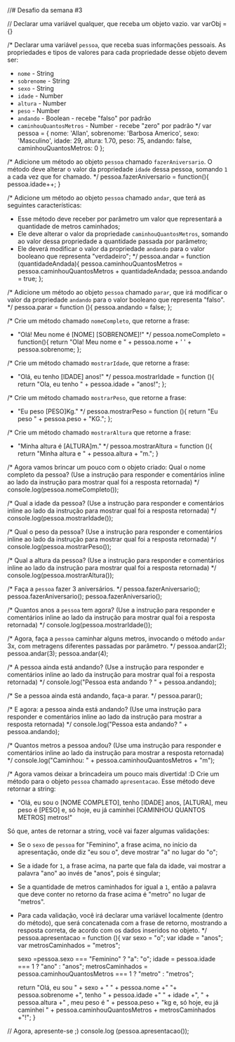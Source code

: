 //# Desafio da semana #3

// Declarar uma variável qualquer, que receba um objeto vazio.
var varObj = {}

/*
Declarar uma variável `pessoa`, que receba suas informações pessoais.
As propriedades e tipos de valores para cada propriedade desse objeto devem ser:
- `nome` - String
- `sobrenome` - String
- `sexo` - String
- `idade` - Number
- `altura` - Number
- `peso` - Number
- `andando` - Boolean - recebe "falso" por padrão
- `caminhouQuantosMetros` - Number - recebe "zero" por padrão
*/
var pessoa = {
    nome: 'Allan',
    sobrenome: 'Barbosa Americo',
    sexo: 'Masculino',
    idade: 29,
    altura: 1.70,
    peso: 75,
    andando: false,
    caminhouQuantosMetros: 0
};

/*
Adicione um método ao objeto `pessoa` chamado `fazerAniversario`. O método deve
alterar o valor da propriedade `idade` dessa pessoa, somando `1` a cada vez que
for chamado.
*/
pessoa.fazerAniversario = function(){
    pessoa.idade++;
}
    

/*
Adicione um método ao objeto `pessoa` chamado `andar`, que terá as seguintes
características:
- Esse método deve receber por parâmetro um valor que representará a quantidade
de metros caminhados;
- Ele deve alterar o valor da propriedade `caminhouQuantosMetros`, somando ao
valor dessa propriedade a quantidade passada por parâmetro;
- Ele deverá modificar o valor da propriedade `andando` para o valor
booleano que representa "verdadeiro";
*/
pessoa.andar = function (quantidadeAndada){
    pessoa.caminhouQuantosMetros = pessoa.caminhouQuantosMetros + quantidadeAndada;
    pessoa.andando = true;
};


/*
Adicione um método ao objeto `pessoa` chamado `parar`, que irá modificar o valor
da propriedade `andando` para o valor booleano que representa "falso".
*/
pessoa.parar = function (){
    pessoa.andando = false;
};

/*
Crie um método chamado `nomeCompleto`, que retorne a frase:
- "Olá! Meu nome é [NOME] [SOBRENOME]!"
*/
pessoa.nomeCompleto = function(){
    return "Ola! Meu nome e " + pessoa.nome + ' ' + pessoa.sobrenome;
};

/*
Crie um método chamado `mostrarIdade`, que retorne a frase:
- "Olá, eu tenho [IDADE] anos!"
*/
pessoa.mostrarIdade = function (){
    return "Ola, eu tenho " + pessoa.idade + "anos!";
};

/*
Crie um método chamado `mostrarPeso`, que retorne a frase:
- "Eu peso [PESO]Kg."
*/
pessoa.mostrarPeso = function (){
    return "Eu peso " + pessoa.peso + "KG.";
};

/*
Crie um método chamado `mostrarAltura` que retorne a frase:
- "Minha altura é [ALTURA]m."
*/
pessoa.mostrarAltura = function (){
    return "Minha altura e " + pessoa.altura + "m.";
}

/*
Agora vamos brincar um pouco com o objeto criado:
Qual o nome completo da pessoa? (Use a instrução para responder e comentários
inline ao lado da instrução para mostrar qual foi a resposta retornada)
*/
console.log(pessoa.nomeCompleto());

/*
Qual a idade da pessoa? (Use a instrução para responder e comentários
inline ao lado da instrução para mostrar qual foi a resposta retornada)
*/
console.log(pessoa.mostrarIdade());

/*
Qual o peso da pessoa? (Use a instrução para responder e comentários
inline ao lado da instrução para mostrar qual foi a resposta retornada)
*/
console.log(pessoa.mostrarPeso());

/*
Qual a altura da pessoa? (Use a instrução para responder e comentários
inline ao lado da instrução para mostrar qual foi a resposta retornada)
*/
console.log(pessoa.mostrarAltura());

/*
Faça a `pessoa` fazer 3 aniversários.
*/
pessoa.fazerAniversario();
pessoa.fazerAniversario();
pessoa.fazerAniversario();

/*
Quantos anos a `pessoa` tem agora? (Use a instrução para responder e
comentários inline ao lado da instrução para mostrar qual foi a resposta
retornada)
*/
console.log(pessoa.mostrarIdade());

/*
Agora, faça a `pessoa` caminhar alguns metros, invocando o método `andar` 3x,
com metragens diferentes passadas por parâmetro.
*/
pessoa.andar(2);
pessoa.andar(3);
pessoa.andar(4);

/*
A pessoa ainda está andando? (Use a instrução para responder e comentários
inline ao lado da instrução para mostrar qual foi a resposta retornada)
*/
console.log("Pessoa esta andando ? " + pessoa.andando);

/*
Se a pessoa ainda está andando, faça-a parar.
*/
pessoa.parar();

/*
E agora: a pessoa ainda está andando? (Use uma instrução para responder e
comentários inline ao lado da instrução para mostrar a resposta retornada)
*/
console.log("Pessoa esta andando? " + pessoa.andando);

/*
Quantos metros a pessoa andou? (Use uma instrução para responder e comentários
inline ao lado da instrução para mostrar a resposta retornada)
*/
console.log("Caminhou: " + pessoa.caminhouQuantosMetros + "m");

/*
Agora vamos deixar a brincadeira um pouco mais divertida! :D
Crie um método para o objeto `pessoa` chamado `apresentacao`. Esse método deve
retornar a string:
- "Olá, eu sou o [NOME COMPLETO], tenho [IDADE] anos, [ALTURA], meu peso é [PESO] e, só hoje, eu já caminhei [CAMINHOU QUANTOS METROS] metros!"

Só que, antes de retornar a string, você vai fazer algumas validações:
- Se o `sexo` de `pessoa` for "Feminino", a frase acima, no início da
apresentação, onde diz "eu sou o", deve mostrar "a" no lugar do "o";
- Se a idade for `1`, a frase acima, na parte que fala da idade, vai mostrar a
palavra "ano" ao invés de "anos", pois é singular;
- Se a quantidade de metros caminhados for igual a `1`, então a palavra que
deve conter no retorno da frase acima é "metro" no lugar de "metros".
- Para cada validação, você irá declarar uma variável localmente (dentro do
método), que será concatenada com a frase de retorno, mostrando a resposta
correta, de acordo com os dados inseridos no objeto.
*/
pessoa.apresentacao = function (){
    var sexo = "o";
    var idade = "anos";
    var metrosCaminhados = "metros";

    sexo =pessoa.sexo === "Feminino" ? "a": "o";
    idade = pessoa.idade === 1 ? "ano" : "anos";
    metrosCaminhados = pessoa.caminhouQuantosMetros === 1 ? "metro" : "metros"; 

    return "Olá, eu sou " + sexo + " " + pessoa.nome +" "+ pessoa.sobrenome +", tenho " + pessoa.idade +" " + idade +", " + pessoa.altura +" , meu peso é " + pessoa.peso + "kg e, só hoje, eu já caminhei " + pessoa.caminhouQuantosMetros + metrosCaminhados +"!";
}

// Agora, apresente-se ;)
console.log (pessoa.apresentacao());
